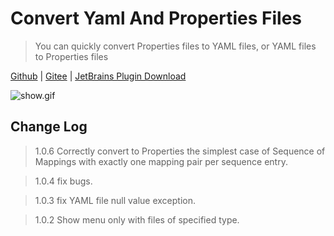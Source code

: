 # Convert Yaml And Properties Files

> You can quickly convert Properties files to YAML files, or YAML files to Properties files

[Github](https://github.com/chencn/ConvertYamlAndProperties)  |  [Gitee](https://gitee.com/xqchen/ConvertYamlAndProperties)  |  [JetBrains Plugin Download](https://plugins.jetbrains.com/plugin/13804-convert-yaml-and-properties-file)

![show.gif](images/show.gif)

## Change Log
>1.0.6  Correctly convert to Properties the simplest case of Sequence of Mappings with exactly one mapping pair per sequence entry.

>1.0.4  fix bugs.

>1.0.3  fix YAML file null value exception.

>1.0.2  Show menu only with files of specified type.